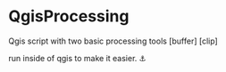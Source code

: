 # QgisProcessing

Qgis script with two basic processing tools [buffer] [clip]

run inside of qgis to make it easier. ⚓
